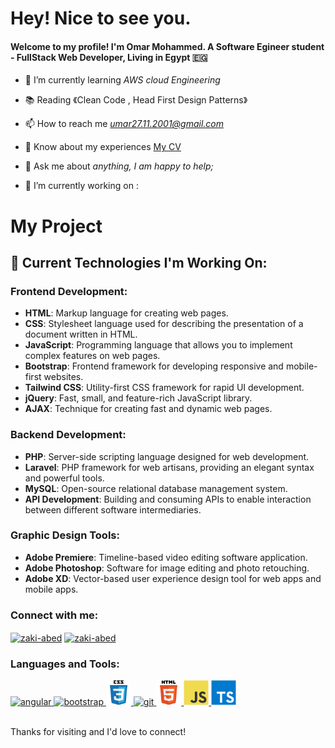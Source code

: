 # Hey! Nice to see you.
#### Welcome to my profile! I'm Omar Mohammed. A Software Egineer student - FullStack Web Developer, Living in Egypt 🇪🇬

- 🌱 I’m currently learning *AWS cloud Engineering*

- 📚 Reading 《Clean Code ,  Head First Design Patterns》

- 📫 How to reach me *umar27.11.2001@gmail.com*

- 📄 Know about my experiences [My CV](https://drive.google.com/file/d/1jwh16yWb_fw0sWlTlgzOcdb4EnVISC5F/view?usp=sharing)

- 💬 Ask me about *anything, I am happy to help;*

- 🔭 I’m currently working on :
# My Project

## 🔭 Current Technologies I'm Working On:

### Frontend Development:
- **HTML**: Markup language for creating web pages.
- **CSS**: Stylesheet language used for describing the presentation of a document written in HTML.
- **JavaScript**: Programming language that allows you to implement complex features on web pages.
- **Bootstrap**: Frontend framework for developing responsive and mobile-first websites.
- **Tailwind CSS**: Utility-first CSS framework for rapid UI development.
- **jQuery**: Fast, small, and feature-rich JavaScript library.
- **AJAX**: Technique for creating fast and dynamic web pages.

### Backend Development:
- **PHP**: Server-side scripting language designed for web development.
- **Laravel**: PHP framework for web artisans, providing an elegant syntax and powerful tools.
- **MySQL**: Open-source relational database management system.
- **API Development**: Building and consuming APIs to enable interaction between different software intermediaries.

### Graphic Design Tools:
- **Adobe Premiere**: Timeline-based video editing software application.
- **Adobe Photoshop**: Software for image editing and photo retouching.
- **Adobe XD**: Vector-based user experience design tool for web apps and mobile apps.

<h3 align="left">Connect with me:</h3>
<p align="left">
<a href="https://linkedin.com/in/zaki-abed" target="blank"><img align="center" src="https://raw.githubusercontent.com/rahuldkjain/github-profile-readme-generator/master/src/images/icons/Social/linked-in-alt.svg" alt="zaki-abed" height="30" width="40" /></a>
<a href="https://wa.me/+201080041327" target="blank"><img align="center" src='https://cdn-icons-png.freepik.com/512/4423/4423697.png?ga=GA1.1.805435591.1715728134' alt="zaki-abed" height="40" width="40" /></a>

</p>

<h3 align="left">Languages and Tools:</h3>
<p align="left"> <a href="https://angular.io" target="_blank" rel="noreferrer"> <img src="https://angular.io/assets/images/logos/angular/angular.svg" alt="angular" width="40" height="40"/> </a> <a href="https://getbootstrap.com" target="_blank" rel="noreferrer"> <img src="https://getbootstrap.com/docs/5.0/assets/img/favicons/apple-touch-icon.png" alt="bootstrap" width="40" height="40"/> </a> <a href="https://www.w3schools.com/css/" target="_blank" rel="noreferrer"> <img src="https://raw.githubusercontent.com/devicons/devicon/master/icons/css3/css3-original-wordmark.svg" alt="css3" width="40" height="40"/> </a> <a href="https://git-scm.com/" target="_blank" rel="noreferrer"> <img src="https://www.vectorlogo.zone/logos/git-scm/git-scm-icon.svg" alt="git" width="40" height="40"/> </a> <a href="https://www.w3.org/html/" target="_blank" rel="noreferrer"> <img src="https://raw.githubusercontent.com/devicons/devicon/master/icons/html5/html5-original-wordmark.svg" alt="html5" width="40" height="40"/> </a> <a href="https://developer.mozilla.org/en-US/docs/Web/JavaScript" target="_blank" rel="noreferrer"> <img src="https://raw.githubusercontent.com/devicons/devicon/master/icons/javascript/javascript-original.svg" alt="javascript" width="40" height="40"/> </a> <a href="https://www.typescriptlang.org/" target="_blank" rel="noreferrer"> <img src="https://raw.githubusercontent.com/devicons/devicon/master/icons/typescript/typescript-original.svg" alt="typescript" width="40" height="40"/> </a> </p>

<!--<p>
  <img alt="github actions" src="https://img.shields.io/badge/-Github_Actions-2088FF?style=flat-square&logo=github-actions&logoColor=white" />
  <img alt="TypeScript" src="https://img.shields.io/badge/-TypeScript-007ACC?style=flat-square&logo=typescript&logoColor=white" />
  <img alt="git" src="https://img.shields.io/badge/-Git-F05032?style=flat-square&logo=git&logoColor=white" />
  <img alt="angular" src="https://img.shields.io/badge/-Angular-DD0031?style=flat-square&logo=angular&logoColor=white" />
  <img alt="npm" src="https://img.shields.io/badge/-NPM-CB3837?style=flat-square&logo=npm&logoColor=white" />
  <img alt="html5" src="https://img.shields.io/badge/-HTML5-E34F26?style=flat-square&logo=html5&logoColor=white" />
  <img alt="Prettier" src="https://img.shields.io/badge/-Prettier-F7B93E?style=flat-square&logo=prettier&logoColor=white" />
  <img alt="CSS" src="https://img.shields.io/badge/-CSS-1572B6?style=flat-square&logo=css&logoColor=white" />
</p>-->
<br>
Thanks for visiting and I'd love to connect!
